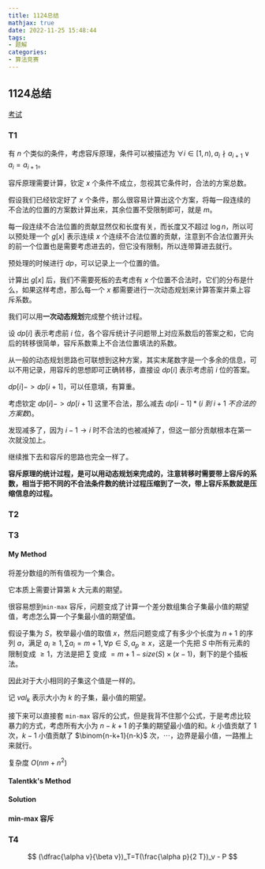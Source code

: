 ```yaml
---
title: 1124总结
mathjax: true
date: 2022-11-25 15:48:44
tags:
- 题解
categories:
- 算法竞赛
---
```


## 1124总结

[考试](https://local.cwoi.com.cn:8443/contest/C0160)

### T1

有 $n$ 个类似的条件，考虑容斥原理，条件可以被描述为 $\forall i\in[1,n),a_i\nmid a_{i+1}\vee a_i=a_{i+1}$。

容斥原理需要计算，钦定 $x$ 个条件不成立，忽视其它条件时，合法的方案总数。

假设我们已经钦定好了 $x$ 个条件，那么很容易计算出这个方案，将每一段连续的不合法的位置的方案数计算出来，其余位置不受限制即可，就是 $m$。

每一段连续不合法位置的贡献显然仅和长度有关，而长度又不超过 $\log n$，所以可以预处理一个 $g[x]$ 表示连续 $x$ 个连续不合法位置的贡献，注意到不合法位置开头的前一个位置也是需要考虑进去的，但它没有限制，所以连带算进去就行。

预处理的时候进行 $dp$，可以记录上一个位置的值。

计算出 $g[x]$ 后，我们不需要死板的去考虑有 $x$ 个位置不合法时，它们的分布是什么，如果这样考虑，那么每一个 $x$ 都需要进行一次动态规划来计算答案并乘上容斥系数。

我们可以用**一次动态规划**完成整个统计过程。

设 $dp[i]$ 表示考虑前 $i$ 位，各个容斥统计子问题带上对应系数后的答案之和，它向后的转移很简单，容斥系数乘上不合法位置填法的系数。

从一般的动态规划思路也可联想到这种方案，其实末尾数字是一个多余的信息，可以不用记录，用容斥的思想即可正确转移，直接设 $dp[i]$ 表示考虑前 $i$ 位的答案。

$dp[i]->dp[i+1]$，可以任意填，有算重。

考虑钦定 $dp[i]->dp[i+1]$ 这里不合法，那么减去 $dp[i-1]*(i\ 到\ i+1\ 不合法的方案数)$。

发现减多了，因为 $i-1\rightarrow i$ 时不合法的也被减掉了，但这一部分贡献根本在第一次就没加上。

继续推下去和容斥的思路也完全一样了。

**容斥原理的统计过程，是可以用动态规划来完成的，注意转移时需要带上容斥的系数，相当于把不同的不合法条件数的统计过程压缩到了一次，带上容斥系数就是压缩信息的过程。**

### T2

### T3

#### My Method

将差分数组的所有值视为一个集合。

它本质上需要计算第 $k$ 大元素的期望。

很容易想到`min-max` 容斥，问题变成了计算一个差分数组集合子集最小值的期望值，考虑怎么算一个子集最小值的期望值。

假设子集为 $S$，枚举最小值的取值 $x$，然后问题变成了有多少个长度为 $n+1$ 的序列 $a$，满足 $a_i\ge 1,\sum a_i=m+1,\forall p\in S, a_p\ge x$，这是一个先把 $S$ 中所有元素的限制变成 $\ge 1$，方法是把 $\sum$ 变成 $=m+1-size(S)\times(x-1)$，剩下的是个插板法。

因此对于大小相同的子集这个值是一样的。

记 $val_k$ 表示大小为 $k$ 的子集，最小值的期望。

接下来可以直接套 `min-max` 容斥的公式，但是我背不住那个公式，于是考虑比较暴力的方式，考虑所有大小为 $n-k+1$ 的子集的期望最小值的和。$k$ 小值贡献了 $1$ 次，$k-1$ 小值贡献了 $\binom{n-k+1}{n-k}$ 次，$\cdots$，边界是最小值，一路推上来就行。

复杂度 $O(nm+n^2)$

#### Talentkk's Method

#### Solution

#### min-max 容斥



### T4

$$
(\dfrac{\alpha v}{\beta  v})_T=T(\frac{\alpha p}{2 T})_v - P
$$

